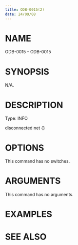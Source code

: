 ```yaml
---
title: ODB-0015(2)
date: 24/09/08
---
```


# NAME

ODB-0015 - ODB-0015

# SYNOPSIS

N/A.

# DESCRIPTION

Type: INFO

disconnected net {}

# OPTIONS

This command has no switches.

# ARGUMENTS

This command has no arguments.

# EXAMPLES

# SEE ALSO
